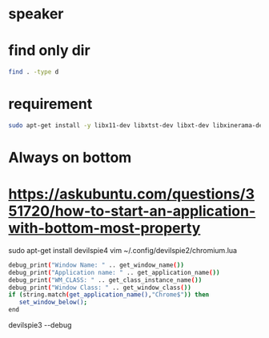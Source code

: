 # speaker

# find only dir

```bash
find . -type d
```

# requirement

```bash
sudo apt-get install -y libx11-dev libxtst-dev libxt-dev libxinerama-dev libx11-xcb-dev libxkbcommon-dev libxkbcommon-x11-dev libxkbfile-dev
```

# Always on bottom
# https://askubuntu.com/questions/351720/how-to-start-an-application-with-bottom-most-property
sudo apt-get install devilspie4
vim ~/.config/devilspie2/chromium.lua
```bash
debug_print("Window Name: " .. get_window_name())
debug_print("Application name: " .. get_application_name())
debug_print("WM_CLASS: " .. get_class_instance_name())
debug_print("Window Class: " .. get_window_class())
if (string.match(get_application_name(),"Chrome$")) then
   set_window_below();
end
```
devilspie3 --debug

